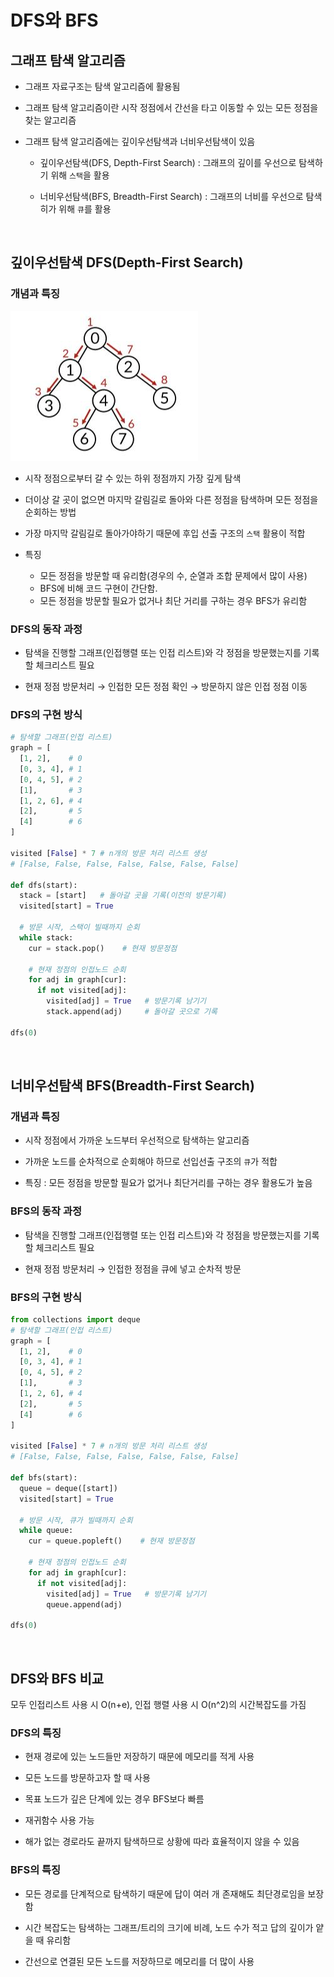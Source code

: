 # DFS와 BFS

## 그래프 탐색 알고리즘

- 그래프 자료구조는 탐색 알고리즘에 활용됨

- 그래프 탐색 알고리즘이란 시작 정점에서 간선을 타고 이동할 수 있는 모든 정점을 찾는 알고리즘

- 그래프 탐색 알고리즘에는 깊이우선탐색과 너비우선탐색이 있음
  - 깊이우선탐색(DFS, Depth-First Search) : 그래프의 깊이를 우선으로 탐색하기 위해 `스택`을 활용

  - 너비우선탐색(BFS, Breadth-First Search) : 그래프의 너비를 우선으로 탐색히가 위해 `큐`를 활용

<br>

## 깊이우선탐색 DFS(Depth-First Search)

### 개념과 특징
![DFS](img/DFS.jpg)
- 시작 정점으로부터 갈 수 있는 하위 정점까지 가장 깊게 탐색

- 더이상 갈 곳이 없으면 마지막 갈림길로 돌아와 다른 정점을 탐색하며 모든 정점을 순회하는 방법

- 가장 마지막 갈림길로 돌아가야하기 때문에 후입 선출 구조의 `스택` 활용이 적합

- 특징
  - 모든 정점을 방문할 때 유리함(경우의 수, 순열과 조합 문제에서 많이 사용)
  - BFS에 비해 코드 구현이 간단함.
  - 모든 정점을 방문할 필요가 없거나 최단 거리를 구하는 경우 BFS가 유리함


### DFS의 동작 과정
- 탐색을 진행할 그래프(인접행렬 또는 인접 리스트)와 각 정점을 방문했는지를 기록할 체크리스트 필요

- 현재 정점 방문처리 → 인접한 모든 정점 확인 → 방문하지 않은 인접 정점 이동


### DFS의 구현 방식
```python
# 탐색할 그래프(인접 리스트)
graph = [
  [1, 2],    # 0
  [0, 3, 4], # 1
  [0, 4, 5], # 2
  [1],       # 3
  [1, 2, 6], # 4
  [2],       # 5
  [4]        # 6
]

visited [False] * 7 # n개의 방문 처리 리스트 생성
# [False, False, False, False, False, False, False]

def dfs(start):
  stack = [start]   # 돌아갈 곳을 기록(이전의 방문기록)
  visited[start] = True

  # 방문 시작, 스택이 빌때까지 순회
  while stack:
    cur = stack.pop()    # 현재 방문정점

    # 현재 정점의 인접노드 순회
    for adj in graph[cur]:
      if not visited[adj]:
        visited[adj] = True   # 방문기록 남기기
        stack.append(adj)     # 돌아갈 곳으로 기록

dfs(0)
```

<br>

## 너비우선탐색 BFS(Breadth-First Search)

### 개념과 특징
- 시작 정점에서 가까운 노드부터 우선적으로 탐색하는 알고리즘

- 가까운 노드를 순차적으로 순회해야 하므로 선입선출 구조의 `큐`가 적합

- 특징 : 모든 정점을 방문할 필요가 없거나 최단거리를 구하는 경우 활용도가 높음

### BFS의 동작 과정
- 탐색을 진행할 그래프(인접행렬 또는 인접 리스트)와 각 정점을 방문했는지를 기록할 체크리스트 필요

- 현재 정점 방문처리 → 인접한 정점을 큐에 넣고 순차적 방문

### BFS의 구현 방식
```python
from collections import deque
# 탐색할 그래프(인접 리스트)
graph = [
  [1, 2],    # 0
  [0, 3, 4], # 1
  [0, 4, 5], # 2
  [1],       # 3
  [1, 2, 6], # 4
  [2],       # 5
  [4]        # 6
]

visited [False] * 7 # n개의 방문 처리 리스트 생성
# [False, False, False, False, False, False, False]

def bfs(start):
  queue = deque([start])
  visited[start] = True

  # 방문 시작, 큐가 빌때까지 순회
  while queue:
    cur = queue.popleft()    # 현재 방문정점

    # 현재 정점의 인접노드 순회
    for adj in graph[cur]:
      if not visited[adj]:
        visited[adj] = True   # 방문기록 남기기
        queue.append(adj)     

dfs(0)
```

<br>

## DFS와 BFS 비교

모두 인접리스트 사용 시 O(n+e), 인접 행렬 사용 시 O(n^2)의 시간복잡도를 가짐

### DFS의 특징
- 현재 경로에 있는 노드들만 저장하기 때문에 메모리를 적게 사용

- 모든 노드를 방문하고자 할 때 사용

- 목표 노드가 깊은 단계에 있는 경우 BFS보다 빠름

- 재귀함수 사용 가능

- 해가 없는 경로라도 끝까지 탐색하므로 상황에 따라 효율적이지 않을 수 있음

### BFS의 특징
- 모든 경로를 단계적으로 탐색하기 때문에 답이 여러 개 존재해도 최단경로임을 보장함

- 시간 복잡도는 탐색하는 그래프/트리의 크기에 비례, 노드 수가 적고 답의 깊이가 얕을 때 유리함

- 간선으로 연결된 모든 노드를 저장하므로 메모리를 더 많이 사용